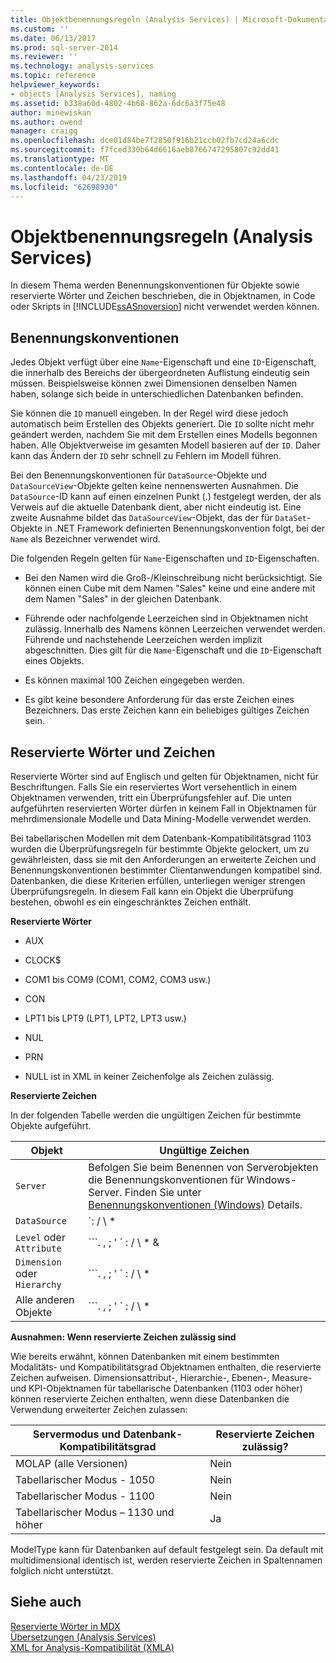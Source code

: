 ```yaml
---
title: Objektbenennungsregeln (Analysis Services) | Microsoft-Dokumentation
ms.custom: ''
ms.date: 06/13/2017
ms.prod: sql-server-2014
ms.reviewer: ''
ms.technology: analysis-services
ms.topic: reference
helpviewer_keywords:
- objects [Analysis Services], naming
ms.assetid: b338a60d-4802-4b68-862a-6dc6a3f75e48
author: minewiskan
ms.author: owend
manager: craigg
ms.openlocfilehash: dce01d84be7f2850f916b21ccb02fb7cd24a6cdc
ms.sourcegitcommit: f7fced330b64d6616aeb8766747295807c92dd41
ms.translationtype: MT
ms.contentlocale: de-DE
ms.lasthandoff: 04/23/2019
ms.locfileid: "62698930"
---
```

# <a name="object-naming-rules-analysis-services"></a>Objektbenennungsregeln (Analysis Services)
  In diesem Thema werden Benennungskonventionen für Objekte sowie reservierte Wörter und Zeichen beschrieben, die in Objektnamen, in Code oder Skripts in [!INCLUDE[ssASnoversion](../../../includes/ssasnoversion-md.md)] nicht verwendet werden können.  
  
##  <a name="bkmk_Names"></a> Benennungskonventionen  
 Jedes Objekt verfügt über eine `Name`-Eigenschaft und eine `ID`-Eigenschaft, die innerhalb des Bereichs der übergeordneten Auflistung eindeutig sein müssen. Beispielsweise können zwei Dimensionen denselben Namen haben, solange sich beide in unterschiedlichen Datenbanken befinden.  
  
 Sie können die `ID` manuell eingeben. In der Regel wird diese jedoch automatisch beim Erstellen des Objekts generiert. Die `ID` sollte nicht mehr geändert werden, nachdem Sie mit dem Erstellen eines Modells begonnen haben. Alle Objektverweise im gesamten Modell basieren auf der `ID`. Daher kann das Ändern der `ID` sehr schnell zu Fehlern im Modell führen.  
  
 Bei den Benennungskonventionen für `DataSource`-Objekte und `DataSourceView`-Objekte gelten keine nennenswerten Ausnahmen. Die `DataSource`-ID kann auf einen einzelnen Punkt (.) festgelegt werden, der als Verweis auf die aktuelle Datenbank dient, aber nicht eindeutig ist. Eine zweite Ausnahme bildet das `DataSourceView`-Objekt, das der für `DataSet`-Objekte in .NET Framework definierten Benennungskonvention folgt, bei der `Name` als Bezeichner verwendet wird.  
  
 Die folgenden Regeln gelten für `Name`-Eigenschaften und `ID`-Eigenschaften.  
  
-   Bei den Namen wird die Groß-/Kleinschreibung nicht berücksichtigt. Sie können einen Cube mit dem Namen "Sales" keine und eine andere mit dem Namen "Sales" in der gleichen Datenbank.  
  
-   Führende oder nachfolgende Leerzeichen sind in Objektnamen nicht zulässig. Innerhalb des Namens können Leerzeichen verwendet werden. Führende und nachstehende Leerzeichen werden implizit abgeschnitten. Dies gilt für die `Name`-Eigenschaft und die `ID`-Eigenschaft eines Objekts.  
  
-   Es können maximal 100 Zeichen eingegeben werden.  
  
-   Es gibt keine besondere Anforderung für das erste Zeichen eines Bezeichners. Das erste Zeichen kann ein beliebiges gültiges Zeichen sein.  
  
##  <a name="bkmk_reserved"></a> Reservierte Wörter und Zeichen  
 Reservierte Wörter sind auf Englisch und gelten für Objektnamen, nicht für Beschriftungen. Falls Sie ein reserviertes Wort versehentlich in einem Objektnamen verwenden, tritt ein Überprüfungsfehler auf. Die unten aufgeführten reservierten Wörter dürfen in keinem Fall in Objektnamen für mehrdimensionale Modelle und Data Mining-Modelle verwendet werden.  
  
 Bei tabellarischen Modellen mit dem Datenbank-Kompatibilitätsgrad 1103 wurden die Überprüfungsregeln für bestimmte Objekte gelockert, um zu gewährleisten, dass sie mit den Anforderungen an erweiterte Zeichen und Benennungskonventionen bestimmter Clientanwendungen kompatibel sind. Datenbanken, die diese Kriterien erfüllen, unterliegen weniger strengen Überprüfungsregeln. In diesem Fall kann ein Objekt die Überprüfung bestehen, obwohl es ein eingeschränktes Zeichen enthält.  
  
 **Reservierte Wörter**  
  
-   AUX  
  
-   CLOCK$  
  
-   COM1 bis COM9 (COM1, COM2, COM3 usw.)  
  
-   CON  
  
-   LPT1 bis LPT9 (LPT1, LPT2, LPT3 usw.)  
  
-   NUL  
  
-   PRN  
  
-   NULL ist in XML in keiner Zeichenfolge als Zeichen zulässig.  
  
 **Reservierte Zeichen**  
  
 In der folgenden Tabelle werden die ungültigen Zeichen für bestimmte Objekte aufgeführt.  
  
|Objekt|Ungültige Zeichen|  
|------------|------------------------|  
|`Server`|Befolgen Sie beim Benennen von Serverobjekten die Benennungskonventionen für Windows-Server. Finden Sie unter [Benennungskonventionen (Windows)](/windows/desktop/DNS/naming-conventions) Details.|  
|`DataSource`|`: / \ * | ? " () [] {} <>`|  
|`Level` oder `Attribute`|```. , ; ' ` : / \ * &| ? " & % $ ! + = [] {} \< >```|  
|`Dimension` oder `Hierarchy`|```. , ; ' ` : / \ * | ? " & % $ ! + = () [] {} \<,>```|  
|Alle anderen Objekte|```. , ; ' ` : / \ * | ? " & % $ ! + = () [] {} \< >```|  
  
 **Ausnahmen: Wenn reservierte Zeichen zulässig sind**  
  
 Wie bereits erwähnt, können Datenbanken mit einem bestimmten Modalitäts- und Kompatibilitätsgrad Objektnamen enthalten, die reservierte Zeichen aufweisen. Dimensionsattribut-, Hierarchie-, Ebenen-, Measure- und KPI-Objektnamen für tabellarische Datenbanken (1103 oder höher) können reservierte Zeichen enthalten, wenn diese Datenbanken die Verwendung erweiterter Zeichen zulassen:  
  
|Servermodus und Datenbank-Kompatibilitätsgrad|Reservierte Zeichen zulässig?|  
|--------------------------------------------------|----------------------------------|  
|MOLAP (alle Versionen)|Nein|  
|Tabellarischer Modus - 1050|Nein|  
|Tabellarischer Modus - 1100|Nein|  
|Tabellarischer Modus – 1130 und höher|Ja|  
  
 ModelType kann für Datenbanken auf default festgelegt sein. Da default mit multidimensional identisch ist, werden reservierte Zeichen in Spaltennamen folglich nicht unterstützt.  
  
## <a name="see-also"></a>Siehe auch  
 [Reservierte Wörter in MDX](/sql/mdx/mdx-reserved-words)   
 [Übersetzungen &#40;Analysis Services&#41;](../../../analysis-services/translations-analysis-services.md)   
 [XML for Analysis-Kompatibilität &#40;XMLA&#41;](https://docs.microsoft.com/bi-reference/xmla/xml-for-analysis-compliance-xmla)  
  
  
